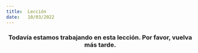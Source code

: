 ```yaml
---
title:  Lección
date:   10/03/2022
---
```


### <center>Todavía estamos trabajando en esta lección. Por favor, vuelva más tarde.</center>